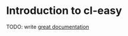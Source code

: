 # Introduction to cl-easy

TODO: write [great documentation](http://jacobian.org/writing/what-to-write/)
